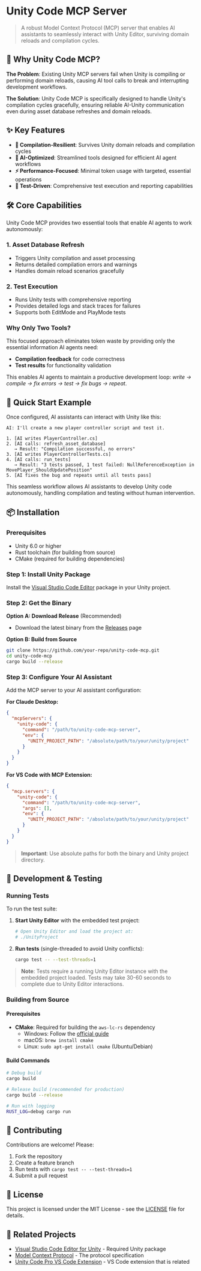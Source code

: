 # Unity Code MCP Server

> A robust Model Context Protocol (MCP) server that enables AI assistants to seamlessly interact with Unity Editor, surviving domain reloads and compilation cycles.

## 🎯 Why Unity Code MCP?

**The Problem**: Existing Unity MCP servers fail when Unity is compiling or performing domain reloads, causing AI tool calls to break and interrupting development workflows.

**The Solution**: Unity Code MCP is specifically designed to handle Unity's compilation cycles gracefully, ensuring reliable AI-Unity communication even during asset database refreshes and domain reloads.

## ✨ Key Features

- **🔄 Compilation-Resilient**: Survives Unity domain reloads and compilation cycles
- **🤖 AI-Optimized**: Streamlined tools designed for efficient AI agent workflows
- **⚡ Performance-Focused**: Minimal token usage with targeted, essential operations
- **🧪 Test-Driven**: Comprehensive test execution and reporting capabilities

## 🛠️ Core Capabilities

Unity Code MCP provides two essential tools that enable AI agents to work autonomously:

### 1. **Asset Database Refresh**
- Triggers Unity compilation and asset processing
- Returns detailed compilation errors and warnings
- Handles domain reload scenarios gracefully

### 2. **Test Execution**
- Runs Unity tests with comprehensive reporting
- Provides detailed logs and stack traces for failures
- Supports both EditMode and PlayMode tests

### Why Only Two Tools?

This focused approach eliminates token waste by providing only the essential information AI agents need:
- **Compilation feedback** for code correctness
- **Test results** for functionality validation

This enables AI agents to maintain a productive development loop: *write → compile → fix errors → test → fix bugs → repeat*.

## 🚀 Quick Start Example

Once configured, AI assistants can interact with Unity like this:

```
AI: I'll create a new player controller script and test it.

1. [AI writes PlayerController.cs]
2. [AI calls: refresh_asset_database]
   → Result: "Compilation successful, no errors"
3. [AI writes PlayerControllerTests.cs]
4. [AI calls: run_tests]
   → Result: "3 tests passed, 1 test failed: NullReferenceException in MovePlayer_ShouldUpdatePosition"
5. [AI fixes the bug and repeats until all tests pass]
```

This seamless workflow allows AI assistants to develop Unity code autonomously, handling compilation and testing without human intervention.

## 📦 Installation

### Prerequisites
- Unity 6.0 or higher
- Rust toolchain (for building from source)
- CMake (required for building dependencies)

### Step 1: Install Unity Package
Install the [Visual Studio Code Editor](https://github.com/hackerzhuli/com.hackerzhuli.code) package in your Unity project.

### Step 2: Get the Binary
**Option A: Download Release** (Recommended)
- Download the latest binary from the [Releases](https://github.com/your-repo/unity-code-mcp/releases) page

**Option B: Build from Source**
```bash
git clone https://github.com/your-repo/unity-code-mcp.git
cd unity-code-mcp
cargo build --release
```

### Step 3: Configure Your AI Assistant
Add the MCP server to your AI assistant configuration:

**For Claude Desktop:**
```json
{
  "mcpServers": {
    "unity-code": {
      "command": "/path/to/unity-code-mcp-server",
      "env": {
        "UNITY_PROJECT_PATH": "/absolute/path/to/your/unity/project"
      }
    }
  }
}
```

**For VS Code with MCP Extension:**
```json
{
  "mcp.servers": {
    "unity-code": {
      "command": "/path/to/unity-code-mcp-server",
      "args": [],
      "env": {
        "UNITY_PROJECT_PATH": "/absolute/path/to/your/unity/project"
      }
    }
  }
}
```

> **Important**: Use absolute paths for both the binary and Unity project directory.

## 🧪 Development & Testing

### Running Tests
To run the test suite:

1. **Start Unity Editor** with the embedded test project:
   ```bash
   # Open Unity Editor and load the project at:
   # ./UnityProject
   ```

2. **Run tests** (single-threaded to avoid Unity conflicts):
   ```bash
   cargo test -- --test-threads=1
   ```

> **Note**: Tests require a running Unity Editor instance with the embedded project loaded. Tests may take 30-60 seconds to complete due to Unity Editor interactions.

### Building from Source

#### Prerequisites
- **CMake**: Required for building the `aws-lc-rs` dependency
  - Windows: Follow the [official guide](https://aws.github.io/aws-lc-rs/requirements/windows.html)
  - macOS: `brew install cmake`
  - Linux: `sudo apt-get install cmake` (Ubuntu/Debian)

#### Build Commands
```bash
# Debug build
cargo build

# Release build (recommended for production)
cargo build --release

# Run with logging
RUST_LOG=debug cargo run
```

## 🤝 Contributing

Contributions are welcome! Please:
1. Fork the repository
2. Create a feature branch
3. Run tests with `cargo test -- --test-threads=1`
4. Submit a pull request

## 📄 License

This project is licensed under the MIT License - see the [LICENSE](LICENSE) file for details.

## 🔗 Related Projects

- [Visual Studio Code Editor for Unity](https://github.com/hackerzhuli/com.hackerzhuli.code) - Required Unity package
- [Model Context Protocol](https://modelcontextprotocol.io/) - The protocol specification
- [Unity Code Pro VS Code Extension](https://github.com/your-repo/unity-code-pro) - VS Code extension that is related

